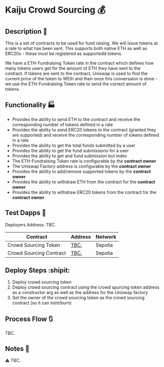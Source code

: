 # Kaiju Crowd Sourcing :moneybag:

## Description :page_with_curl:

This is a set of contracts to be used for fund raising. We will issue tokens at a rate to what has been sent. This supports both native ETH as well as ERC20s - these must be registered as supportedd tokens.

We have a ETH-Fundraising Token rate in the contract which defines how many tokens users get for the amount of ETH they have sent to the contract. If tokens are sent to the contract, Uniswap is used to find the current price of the token to WEth and then once this conversaion is done - we use the ETH-Fundraising Token rate to send the correct amount of tokens. 

## Functionality :factory:

- Provides the ability to send ETH to the contract and receive the corresponding number of tokens defined in a rate
- Provides the ability to send ERC20 tokens to the contract (granted they are supported) and receive the corresponding number of tokens defined in a rate
- Provides the ability to get the total funds submitted by a user
- Provides the ability to get the fund submissions for a user
- Provides the ability to get and fund submission but index
- The ETH-Fundraising Token rate is configurable by the <b>contract owner</b>
- The Uniswap Factory address is configurable by the <b>contract owner</b>
- Provides the ability to add/remove supported tokens by the <b>contract owner</b>
- Provides the ability to withdraw ETH from the contract for the <b>contract owner</b>
- Provides the ability to withdraw ERC20 tokens from the contract for the <b>contract owner</b>

## Test Dapps :construction:

Deployers Address: TBC.

| Contract      | Address       | Network       |
| ------------- | ------------- | ------------- |
| Crowd Sourcing Token | [TBC.](https://sepolia.etherscan.io/address/TBC.#code)     | Sepolia       | 
| Crowd Sourcing Contract | [TBC.](https://sepolia.etherscan.io/address/TBC.#code)     | Sepolia       | 

## Deploy Steps :shipit:

1. Deploy crowd sourcing token
2. Deploy crowd sourcing contract using the crowd spurcing token address as a constructor arg as well as the address for the Uniswap factory
3. Set the owner of the crowd sourcing token as the crowd sourcing contract (so it can mint/burn)

## Process Flow :arrows_clockwise:

TBC.

## Notes :notebook:

:warning: TBC.

